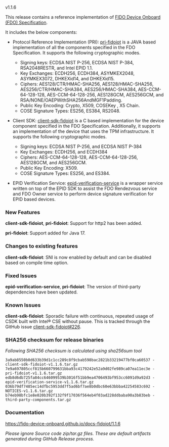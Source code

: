 v1.1.6

This release contains a reference implementation of [FIDO Device Onboard (FDO) Specification](https://fidoalliance.org/specs/FDO/FIDO-Device-Onboard-PS-v1.1-20220419/).

It includes the below components:
  * Protocol Reference Implementation (PRI): [pri-fidoiot](https://github.com/fido-device-onboard/pri-fidoiot) is a JAVA based implementation of all the components specified in the FDO Specification. It supports the following cryptographic modes.
    * Signing keys: ECDSA NIST P-256, ECDSA NIST P-384, RSA2048RESTR, and Intel EPID 1.1.
    * Key Exchanges: ECDH256, ECDH384, ASYMKEX2048, ASYMKEX3072, DHKEXid14, and DHKEXid15.
    * Ciphers: AES128/CTR/HMAC-SHA256, AES128/HMAC-SHA256, AES256/CTR/HMAC-SHA384, AES256/HMAC-SHA384, AES-CCM-64-128-128, AES-CCM-64-128-256, AES128GCM, AES256GCM, and RSA/NONE/OAEPWithSHA256AndMGF1Padding.
    * Public Key Encoding: Crypto, X509, COSEKey , X5 Chain.
    * COSE Signature Types: ES256, ES384, RS2048.

  * Client SDK: [client-sdk-fidoiot](https://github.com/fido-device-onboard/client-sdk-fidoiot) is a C based implementation for the device component specified in the FDO Specification. Additionally, it supports an implementation of the device that uses the TPM infrastructure. It supports the following cryptographic modes.
    * Signing keys: ECDSA NIST P-256, and ECDSA NIST P-384
    * Key Exchanges: ECDH256, and ECDH384
    * Ciphers: AES-CCM-64-128-128, AES-CCM-64-128-256, AES128GCM, and AES256GCM.
    * Public Key Encoding:  X509.
    * COSE Signature Types: ES256, and ES384.

  * EPID Verification Service: [epid-verification-service](https://github.com/fido-device-onboard/epid-verification-service) is a wrapper service written on top of the EPID SDK to assist the FDO Rendezvous service and FDO Owner service to perform device signature verification for EPID based devices.
  
### New Features

**client-sdk-fidoiot**, **pri-fidoiot**: Support for http2 has been added. 

**pri-fidoiot**: Support added for Java 17.

### Changes to existing features

**client-sdk-fidoiot**: SNI is now enabled by default and can be disabled based on compile time option.

### Fixed Issues

**epid-verification-service**, **pri-fidoiot**: The version of third-party dependencies have been updated.


### Known Issues

**client-sdk-fidoiot**: Sporadic failure with continuous, repeated usage of CSDK built with Intel® CSE without pause. 
 This is tracked through the GitHub issue [client-sdk-fidoiot#226](https://github.com/fido-device-onboard/client-sdk-fidoiot/issues/226).

### SHA256 checksum for release binaries

*Following SHA256 checksum is calculated using sha256sum tool*
```
3a9ab8550b0d633b39d1c1cc289c8f9cbab598bac2821b33219477bf0ca60537 - client-sdk-fidoiot-v1.1.6.tar.gz
7e9a697805ccf815b660799631bba93c4179242e52a9d02fe989ca07ea11ec3e - pri-fidoiot-v1.1.6.tar.gz
edb8d6db725fa84cc646099539b3016f51bb9ea4706493bf953cc6091d9a92d3 - epid-verification-service-v1.1.6.tar.gz
036b79df7485ec14dfbc5953dd7f5ad6bf7ae8b0dbc60e63bbba42254583c692 - NOTICES-v1.1.6.tar.gz
b74eb98bfc1e8e020b392f132f9f17036f564eb4f03ad228ddbaba90a3b83beb - third-party-components.tar.gz
```

### Documentation

https://fido-device-onboard.github.io/docs-fidoiot/1.1.6

*Please ignore Source code zip/tar.gz files. These are default artifacts generated during GitHub Release process.*

